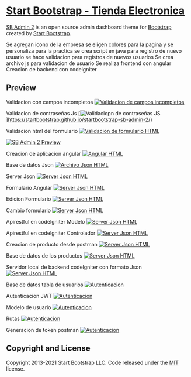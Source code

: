 # [Start Bootstrap - Tienda Electronica](https://startbootstrap.com/theme/sb-admin-2/)

[SB Admin 2](https://startbootstrap.com/theme/sb-admin-2/) is an open source admin dashboard theme for [Bootstrap](https://getbootstrap.com/) created by [Start Bootstrap](https://startbootstrap.com/).

Se agregan icono de la empresa
se eligen colores para la pagina y se personaliza para la practica
se crea script en java para registro de nuevo usuario
se hace validacion para registros de nuevos usuarios
Se crea archivo js para validacion de usuario
Se realiza frontend con angular
Creacion de backend con codelgniter


## Preview


Validacion con campos incompletos 
[![Validacion de campos incompletos](https://github.com/OscarERDuran/programing-internet/blob/main/avances/validacion.png)](https://startbootstrap.github.io/startbootstrap-sb-admin-2/)

Validacion de contraseñas Js
[![Validaciopn de contraseñas JS](https://github.com/OscarERDuran/programing-internet/blob/main/avances/formatojs_validacion.png)]https://startbootstrap.github.io/startbootstrap-sb-admin-2/)

Validacion html del formulario
[![Validacion de formulario HTML](https://github.com/OscarERDuran/programing-internet/blob/main/avances/validacionhtml.png)](https://startbootstrap.github.io/startbootstrap-sb-admin-2/)

[![SB Admin 2 Preview](https://github.com/OscarERDuran/programing-internet/blob/main/avances/Avance-frontend.png)](https://startbootstrap.github.io/startbootstrap-sb-admin-2/)



Creacion de aplicacion angular
[![Angular HTML](https://github.com/OscarERDuran/programing-internet/blob/main/avances/categories-component.png)](https://startbootstrap.github.io/startbootstrap-sb-admin-2/)

Base de datos Json
[![Archivo Json HTML](https://github.com/OscarERDuran/programing-internet/blob/main/avances/basedatosjson.png)](https://startbootstrap.github.io/startbootstrap-sb-admin-2/)

Server Json
[![Server Json HTML](https://github.com/OscarERDuran/programing-internet/blob/main/avances/jsonserver.png)](https://startbootstrap.github.io/startbootstrap-sb-admin-2/)

Formulario Angular
[![Server Json HTML](https://github.com/OscarERDuran/programing-internet/blob/main/avances/formularioangular.png)](https://startbootstrap.github.io/startbootstrap-sb-admin-2/)

Edicion Formulario
[![Server Json HTML](https://github.com/OscarERDuran/programing-internet/blob/main/avances/edicionformulario.png)](https://startbootstrap.github.io/startbootstrap-sb-admin-2/)

Cambio formulario
[![Server Json HTML](https://github.com/OscarERDuran/programing-internet/blob/main/avances/CambioFormulario.png)](https://startbootstrap.github.io/startbootstrap-sb-admin-2/)

Apirestful en codelgniter Modelo
[![Server Json HTML](https://github.com/OscarERDuran/programing-internet/blob/main/avances/modelo_backend.png)](https://startbootstrap.github.io/startbootstrap-sb-admin-2/)

Apirestful en codelgniter Controlador
[![Server Json HTML](https://github.com/OscarERDuran/programing-internet/blob/main/avances/controlador_productos.png)](https://startbootstrap.github.io/startbootstrap-sb-admin-2/)

Creacion de producto desde postman
[![Server Json HTML](https://github.com/OscarERDuran/programing-internet/blob/main/avances/apirestful_post.png)](https://startbootstrap.github.io/startbootstrap-sb-admin-2/)

Base de datos de los productos
[![Server Json HTML](https://github.com/OscarERDuran/programing-internet/blob/main/avances/basededatos.png)](https://startbootstrap.github.io/startbootstrap-sb-admin-2/)

Servidor local de backend codelgniter con formato Json
[![Server Json HTML](https://github.com/OscarERDuran/programing-internet/blob/main/avances/backend_codelgniter.png)](https://startbootstrap.github.io/startbootstrap-sb-admin-2/)

Base de datos tabla de usuarios
[![Autenticacion](https://github.com/OscarERDuran/programing-internet/blob/main/avances/TablaUsers.png)](https://startbootstrap.github.io/startbootstrap-sb-admin-2/)

Autenticacion JWT
[![Autenticacion](https://github.com/OscarERDuran/programing-internet/blob/main/avances/JWTAuth.png)](https://startbootstrap.github.io/startbootstrap-sb-admin-2/)

Modelo de usuario
[![Autenticacion](https://github.com/OscarERDuran/programing-internet/blob/main/avances/ModelUser.png)](https://startbootstrap.github.io/startbootstrap-sb-admin-2/)

Rutas 
[![Autenticacion](https://github.com/OscarERDuran/programing-internet/blob/main/avances/routes.png)](https://startbootstrap.github.io/startbootstrap-sb-admin-2/)

Generacion de token postman
[![Autenticacion](https://github.com/OscarERDuran/programing-internet/blob/main/avances/consultaTokenPostman.png)](https://startbootstrap.github.io/startbootstrap-sb-admin-2/)


## Copyright and License

Copyright 2013-2021 Start Bootstrap LLC. Code released under the [MIT](https://github.com/StartBootstrap/startbootstrap-resume/blob/master/LICENSE) license.
